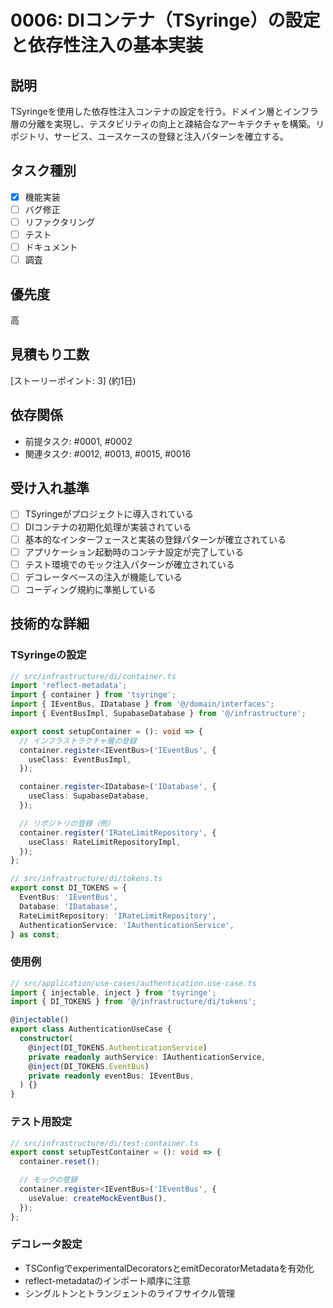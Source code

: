 # 0006: DIコンテナ（TSyringe）の設定と依存性注入の基本実装

## 説明

TSyringeを使用した依存性注入コンテナの設定を行う。ドメイン層とインフラ層の分離を実現し、テスタビリティの向上と疎結合なアーキテクチャを構築。リポジトリ、サービス、ユースケースの登録と注入パターンを確立する。

## タスク種別

- [x] 機能実装
- [ ] バグ修正
- [ ] リファクタリング
- [ ] テスト
- [ ] ドキュメント
- [ ] 調査

## 優先度

高

## 見積もり工数

[ストーリーポイント: 3] (約1日)

## 依存関係

- 前提タスク: #0001, #0002
- 関連タスク: #0012, #0013, #0015, #0016

## 受け入れ基準

- [ ] TSyringeがプロジェクトに導入されている
- [ ] DIコンテナの初期化処理が実装されている
- [ ] 基本的なインターフェースと実装の登録パターンが確立されている
- [ ] アプリケーション起動時のコンテナ設定が完了している
- [ ] テスト環境でのモック注入パターンが確立されている
- [ ] デコレータベースの注入が機能している
- [ ] コーディング規約に準拠している

## 技術的な詳細

### TSyringeの設定

```typescript
// src/infrastructure/di/container.ts
import 'reflect-metadata';
import { container } from 'tsyringe';
import { IEventBus, IDatabase } from '@/domain/interfaces';
import { EventBusImpl, SupabaseDatabase } from '@/infrastructure';

export const setupContainer = (): void => {
  // インフラストラクチャ層の登録
  container.register<IEventBus>('IEventBus', {
    useClass: EventBusImpl,
  });

  container.register<IDatabase>('IDatabase', {
    useClass: SupabaseDatabase,
  });

  // リポジトリの登録（例）
  container.register('IRateLimitRepository', {
    useClass: RateLimitRepositoryImpl,
  });
};

// src/infrastructure/di/tokens.ts
export const DI_TOKENS = {
  EventBus: 'IEventBus',
  Database: 'IDatabase',
  RateLimitRepository: 'IRateLimitRepository',
  AuthenticationService: 'IAuthenticationService',
} as const;
```

### 使用例

```typescript
// src/application/use-cases/authentication.use-case.ts
import { injectable, inject } from 'tsyringe';
import { DI_TOKENS } from '@/infrastructure/di/tokens';

@injectable()
export class AuthenticationUseCase {
  constructor(
    @inject(DI_TOKENS.AuthenticationService)
    private readonly authService: IAuthenticationService,
    @inject(DI_TOKENS.EventBus)
    private readonly eventBus: IEventBus,
  ) {}
}
```

### テスト用設定

```typescript
// src/infrastructure/di/test-container.ts
export const setupTestContainer = (): void => {
  container.reset();

  // モックの登録
  container.register<IEventBus>('IEventBus', {
    useValue: createMockEventBus(),
  });
};
```

### デコレータ設定

- TSConfigでexperimentalDecoratorsとemitDecoratorMetadataを有効化
- reflect-metadataのインポート順序に注意
- シングルトンとトランジェントのライフサイクル管理
